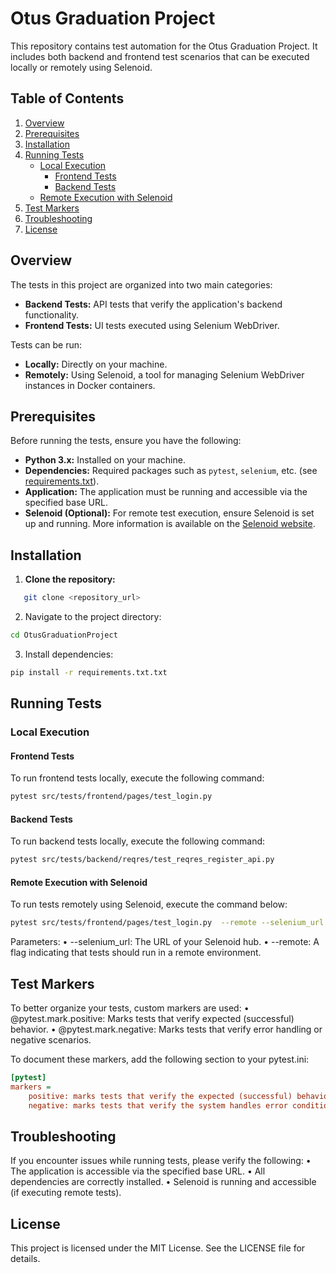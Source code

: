 # Otus Graduation Project

This repository contains test automation for the Otus Graduation Project. It includes both backend and frontend test
scenarios that can be executed locally or remotely using Selenoid.

## Table of Contents

1. [Overview](#overview)
2. [Prerequisites](#prerequisites)
3. [Installation](#installation)
4. [Running Tests](#running-tests)
    - [Local Execution](#local-execution)
        - [Frontend Tests](#frontend-tests)
        - [Backend Tests](#backend-tests)
    - [Remote Execution with Selenoid](#remote-execution-with-selenoid)
5. [Test Markers](#test-markers)
6. [Troubleshooting](#troubleshooting)
7. [License](#license)

## Overview

The tests in this project are organized into two main categories:

- **Backend Tests:** API tests that verify the application's backend functionality.
- **Frontend Tests:** UI tests executed using Selenium WebDriver.

Tests can be run:

- **Locally:** Directly on your machine.
- **Remotely:** Using Selenoid, a tool for managing Selenium WebDriver instances in Docker containers.

## Prerequisites

Before running the tests, ensure you have the following:

- **Python 3.x:** Installed on your machine.
- **Dependencies:** Required packages such as `pytest`, `selenium`, etc. (see [requirements.txt](requirements.txt)).
- **Application:** The application must be running and accessible via the specified base URL.
- **Selenoid (Optional):** For remote test execution, ensure Selenoid is set up and running. More information is
  available on the [Selenoid website](https://aerokube.com/selenoid/latest/).

## Installation

1. **Clone the repository:**

```bash
   git clone <repository_url>
```

2. Navigate to the project directory:

```bash
cd OtusGraduationProject
```

3. Install dependencies:

```bash
pip install -r requirements.txt.txt
```

## Running Tests

### Local Execution

#### Frontend Tests

To run frontend tests locally, execute the following command:

```bash
pytest src/tests/frontend/pages/test_login.py
```

#### Backend Tests

To run backend tests locally, execute the following command:

```bash
pytest src/tests/backend/reqres/test_reqres_register_api.py
```

#### Remote Execution with Selenoid

To run tests remotely using Selenoid, execute the command below:

```bash
pytest src/tests/frontend/pages/test_login.py  --remote --selenium_url http://localhost:4444/wd/hub
```

Parameters:
• --selenium_url: The URL of your Selenoid hub.
• --remote: A flag indicating that tests should run in a remote environment.

##  Test Markers

To better organize your tests, custom markers are used:
• @pytest.mark.positive: Marks tests that verify expected (successful) behavior.
• @pytest.mark.negative: Marks tests that verify error handling or negative scenarios.

To document these markers, add the following section to your pytest.ini:

```ini
[pytest]
markers =
    positive: marks tests that verify the expected (successful) behavior under normal conditions.
    negative: marks tests that verify the system handles error conditions or invalid inputs gracefully.
```

## Troubleshooting

If you encounter issues while running tests, please verify the following:
• The application is accessible via the specified base URL.
• All dependencies are correctly installed.
• Selenoid is running and accessible (if executing remote tests).

## License

This project is licensed under the MIT License. See the LICENSE file for details.